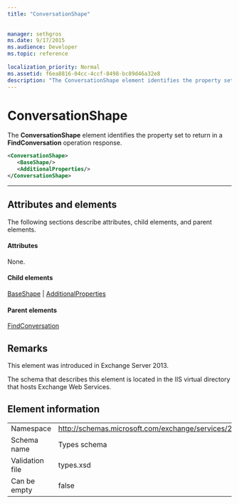 ```yaml
---
title: "ConversationShape"
 
 
manager: sethgros
ms.date: 9/17/2015
ms.audience: Developer
ms.topic: reference
 
localization_priority: Normal
ms.assetid: f6ea8816-04cc-4ccf-8498-bc89d46a32e8
description: "The ConversationShape element identifies the property set to return in a FindConversation operation response."
---
```


# ConversationShape

The **ConversationShape** element identifies the property set to return in a **FindConversation** operation response. 
  
```XML
<ConversationShape>
   <BaseShape/>
   <AdditionalProperties/>
</ConversationShape>
```

 ****
## Attributes and elements

The following sections describe attributes, child elements, and parent elements.
  
#### Attributes

None.
  
#### Child elements

[BaseShape](baseshape.md) | [AdditionalProperties](additionalproperties.md)
  
#### Parent elements

[FindConversation](findconversation.md)
  
## Remarks

This element was introduced in Exchange Server 2013.
  
The schema that describes this element is located in the IIS virtual directory that hosts Exchange Web Services.
  
## Element information

|||
|:-----|:-----|
|Namespace  <br/> |http://schemas.microsoft.com/exchange/services/2006/types  <br/> |
|Schema name  <br/> |Types schema  <br/> |
|Validation file  <br/> |types.xsd  <br/> |
|Can be empty  <br/> |false  <br/> |
   

